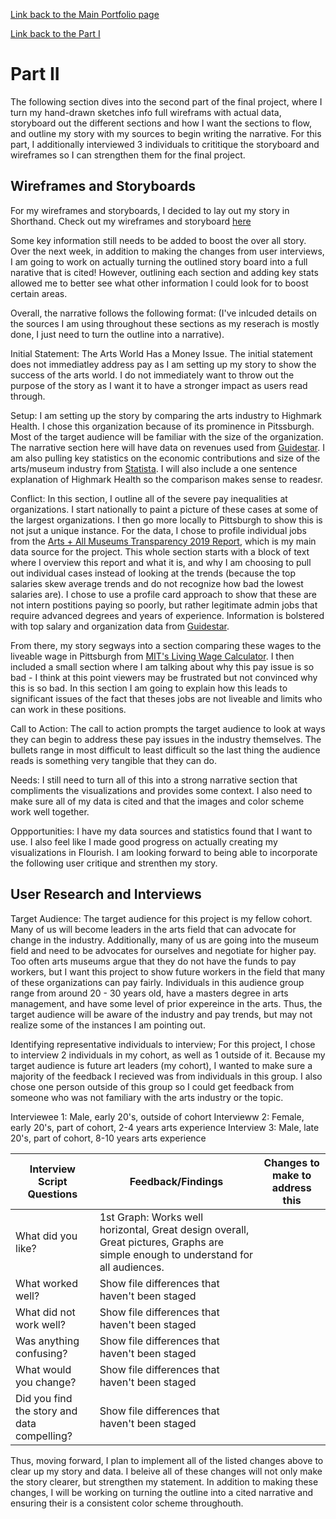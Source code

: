 [Link back to the Main Portfolio page](README.md)

[Link back to the Part I](FinalProjectKatieWinter.md)

# Part II

The following section dives into the second part of the final project, where I turn my hand-drawn sketches info full wireframs with actual data, storyboard out the different sections and how I want the sections to flow, and outline my story with my sources to begin writing the narrative. For this part, I additionally interviewed 3 individuals to crititique the storyboard and wireframes so I can strengthen them for the final project. 

## Wireframes and Storyboards 

For my wireframes and storyboards, I decided to lay out my story in Shorthand. Check out my wireframes and storyboard [here](https://preview.shorthand.com/lqXf2Erjw745Kduc)

Some key information still needs to be added to boost the over all story. Over the next week, in addition to making the changes from user interviews, I am going to work on actually turning the outlined story board into a full narative that is cited! However, outlining each section and adding key stats allowed me to better see what other information I could look for to boost certain areas. 

Overall, the narrative follows the following format: (I've inlcuded details on the sources I am using throughout these sections as my reserach is mostly done, I just need to turn the outline into a narrative).

Initial Statement: The Arts World Has a Money Issue.  The initial statement does not immediatley address pay as I am setting up my story to show the success of the arts world. I do not immediately want to throw out the purpose of the story as I want it to have a stronger impact as users read through. 

Setup: I am setting up the story by comparing the arts industry to Highmark Health. I chose this organization because of its prominence in Pitssburgh. Most of the target audience will be familiar with the size of the organization. The narrative section here will have data on revenues used from [Guidestar](https://www.guidestar.org/search). I am also pulling key statistics on the economic contributions and size of the arts/museum industry from [Statista](https://www.statista.com/topics/1509/museums/#topicHeader__wrapper). I will also include a one sentence explanation of Highmark Health so the comparison makes sense to readesr.

Conflict: In this section, I outline all of the severe pay inequalities at organizations. I start nationally to paint a picture of these cases at some of the largest organizations. I then go more locally to Pittsburgh to show this is not jsut a unique instance. For the data, I chose to profile individual jobs from the [Arts + All Museums Transparency 2019 Report](https://docs.google.com/spreadsheets/d/14_cn3afoas7NhKvHWaFKqQGkaZS5rvL6DFxzGqXQa6o/edit#gid=0), which is my main data source for the project. This whole section starts with a block of text where I overview this report and what it is, and why I am choosing to pull out individual cases instead of looking at the trends (because the top salaries skew average trends and do not recognize how bad the lowest salaries are). I chose to use a profile card approach to show that these are not intern postitions paying so poorly, but rather legitimate admin jobs that require advanced degrees and years of experience. Information is bolstered with top salary and organization data from [Guidestar](https://www.guidestar.org/search).

From there, my story segways into a section comparing these wages to the liveable wage in Pittsburgh from [MIT's Living Wage Calculator](https://livingwage.mit.edu/metros/38300).
I then included a small section where I am talking about why this pay issue is so bad - I think at this point viewers may be frustrated but not convinced why this is so bad. In this section I am going to explain how this leads to significant issues of the fact that theses jobs are not liveable and limits who can work in these positions.


Call to Action: The call to action prompts the target audience to look at ways they can begin to address these pay issues in the industry themselves. The bullets range in most difficult to least difficult so the last thing the audience reads is something very tangible that they can do.

Needs: I still need to turn all of this into a strong narrative section that compliments the visualizations and provides some context. I also need to make sure all of my data is cited and that the images and color scheme work well together. 

Oppportunities: I have my data sources and statistics found that I want to use. I also feel like I made good progress on actually creating my visualizations in Flourish. I am looking forward to being able to incorporate the following user critique and strenthen my story. 

## User Research and Interviews

Target Audience: 
The target audience for this project is my fellow cohort. Many of us will become leaders in the arts field that can advocate for change in the industry. Additionally, many of us are going into the museum field and need to be advocates for ourselves and negotiate for higher pay. Too often arts museums argue that they do not have the funds to pay workers, but I want this project to show future workers in the field that many of these organizations can pay fairly. 
Individuals in this audience group range from around 20 - 30 years old, have a masters degree in arts management, and have some level of prior expereince in the arts. Thus, the target audience will be aware of the industry and pay trends, but may not realize some of the instances I am pointing out. 

Identifying representative individuals to interview;
For this project, I chose to interview 2 individuals in my cohort, as well as 1 outside of it. Because my target audience is future art leaders (my cohort), I wanted to make sure a majority of the feedback I recieved was from individuals in this group. I also chose one person outside of this group so I could get feedback from someone who was not familiary with the arts industry or the topic. 

Interviewee 1: Male, early 20's, outside of cohort
Intervieww 2: Female, early 20's, part of cohort, 2-4 years arts experience
Interview 3: Male, late 20's, part of cohort, 8-10 years arts experience


| Interview Script Questions | Feedback/Findings | Changes to make to address this |
| --- | --- | --- |
| What did you like? | 1st Graph: Works well horizontal, Great design overall, Great pictures, Graphs are simple enough to understand for all audiences.| |
| What worked well? | Show file differences that haven't been staged |   |
| What did not work well? | Show file differences that haven't been staged |   |
| Was anything confusing? | Show file differences that haven't been staged |   |
| What would you change? | Show file differences that haven't been staged |   |
| Did you find the story and data compelling? | Show file differences that haven't been staged |   |

Thus, moving forward, I plan to implement all of the listed changes above to clear up my story and data. I beleive all of these changes will not only make the story clearer, but strengthen my statement. In addition to making these changes, I will be working on turning the outline into a cited narrative and ensuring their is a consistent color scheme throughouth. 



